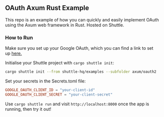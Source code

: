 ## OAuth Axum Rust Example
This repo is an example of how you can quickly and easily implement OAuth using the Axum web framework in Rust. Hosted on Shuttle.

### How to Run
Make sure you set up your Google OAuth, which you can find a link to set up [here.](https://console.cloud.google.com/apis/dashboard)

Initialise your Shuttle project with `cargo shuttle init`:
```sh
cargo shuttle init --from shuttle-hq/examples --subfolder axum/oauth2
```

Set your secrets in the Secrets.toml file:
```toml
GOOGLE_OAUTH_CLIENT_ID = "your-client-id"
GOOGLE_OAUTH_CLIENT_SECRET = "your-client-secret"
```

Use `cargo shuttle run` and visit `http://localhost:8000` once the app is running, then try it out!
